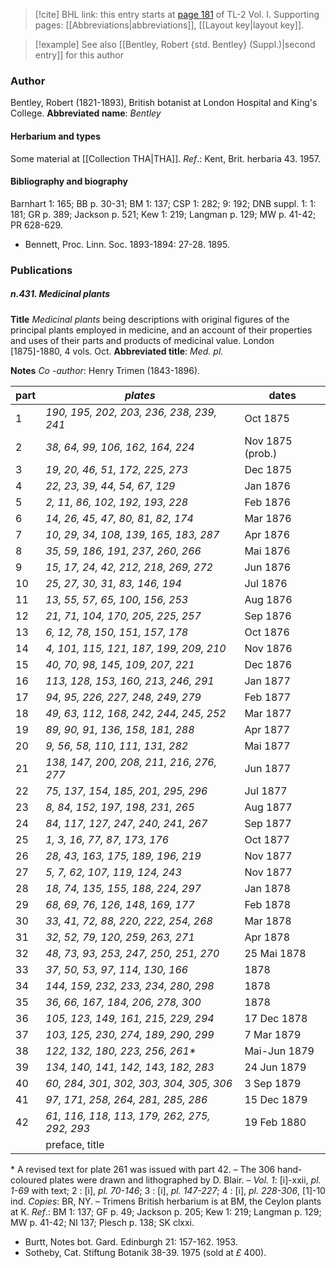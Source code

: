 > [!cite] BHL link: this entry starts at [page 181](https://www.biodiversitylibrary.org/page/33120312) of TL-2 Vol. I.
> Supporting pages: [[Abbreviations|abbreviations]], [[Layout key|layout key]].

> [!example] See also [[Bentley, Robert {std. Bentley} (Suppl.)|second entry]] for this author

### Author

Bentley, Robert (1821-1893), British botanist at London Hospital and King's College. 
**Abbreviated name**: *Bentley*

#### Herbarium and types

Some material at [[Collection THA|THA]].
*Ref*.: Kent, Brit. herbaria 43. 1957.

#### Bibliography and biography

Barnhart 1: 165; BB p. 30-31; BM 1: 137; CSP 1: 282; 9: 192; DNB suppl. 1: 1: 181; GR p. 389; Jackson p. 521; Kew 1: 219; Langman p. 129; MW p. 41-42; PR 628-629.
- Bennett, Proc. Linn. Soc. 1893-1894: 27-28. 1895.

### Publications

##### n.431. Medicinal plants

**Title**
*Medicinal plants* being descriptions with original figures of the principal plants employed in medicine, and an account of their properties and uses of their parts and products of medicinal value. London \[1875\]-1880, 4 vols. Oct.
**Abbreviated title**: *Med. pl.*

**Notes**
*Co* -*author*: Henry Trimen (1843-1896).

|part	|*plates*	|dates|
|---	|---	|---	|
|1	|*190, 195, 202, 203, 236, 238, 239, 241*|Oct 1875|
|2	|*38, 64, 99, 106, 162, 164, 224*|Nov 1875 (prob.)|
|3	|*19, 20, 46, 51, 172, 225, 273*|Dec 1875|
|4	|*22, 23, 39, 44, 54, 67, 129*|Jan 1876|
|5	|*2, 11, 86, 102, 192, 193, 228*|Feb 1876|
|6	|*14, 26, 45, 47, 80, 81, 82, 174*|Mar 1876|
|7	|*10, 29, 34, 108, 139, 165, 183, 287*|Apr 1876|
|8	|*35, 59, 186, 191, 237, 260, 266*|Mai 1876|
|9	|*15, 17, 24, 42, 212, 218, 269, 272*|Jun 1876|
|10	|*25, 27, 30, 31, 83, 146, 194*|Jul 1876|
|11	|*13, 55, 57, 65, 100, 156, 253*|Aug 1876|
|12	|*21, 71, 104, 170, 205, 225, 257*|Sep 1876|
|13	|*6, 12, 78, 150, 151, 157, 178*|Oct 1876|
|14	|*4, 101, 115, 121, 187, 199, 209, 210*|Nov 1876|
|15	|*40, 70, 98, 145, 109, 207, 221*|Dec 1876|
|16	|*113, 128, 153, 160, 213, 246, 291*|Jan 1877|
|17	|*94, 95, 226, 227, 248, 249, 279*|Feb 1877|
|18	|*49, 63, 112, 168, 242, 244, 245, 252*|Mar 1877|
|19	|*89, 90, 91, 136, 158, 181, 288*|Apr 1877|
|20	|*9, 56, 58, 110, 111, 131, 282*|Mai 1877|
|21	|*138, 147, 200, 208, 211, 216, 276, 277*|Jun 1877|
|22	|*75, 137, 154, 185, 201, 295, 296*|Jul 1877|
|23	|*8, 84, 152, 197, 198, 231, 265*|Aug 1877|
|24	|*84, 117, 127, 247, 240, 241, 267*|Sep 1877|
|25	|*1, 3, 16, 77, 87, 173, 176*|Oct 1877|
|26	|*28, 43, 163, 175, 189, 196, 219*|Nov 1877|
|27	|*5, 7, 62, 107, 119, 124, 243*|Nov 1877|
|28	|*18, 74, 135, 155, 188, 224, 297*|Jan 1878|
|29	|*68, 69, 76, 126, 148, 169, 177*|Feb 1878|
|30	|*33, 41, 72, 88, 220, 222, 254, 268*|Mar 1878|
|31	|*32, 52, 79, 120, 259, 263, 271*|Apr 1878|
|32	|*48, 73, 93, 253, 247, 250, 251, 270*|25 Mai 1878|
|33	|*37, 50, 53, 97, 114, 130, 166*|1878|
|34	|*144, 159, 232, 233, 234, 280, 298*|1878|
|35	|*36, 66, 167, 184, 206, 278, 300*|1878|
|36	|*105, 123, 149, 161, 215, 229, 294*|17 Dec 1878|
|37	|*103, 125, 230, 274, 189, 290, 299*|7 Mar 1879|
|38	|*122, 132, 180, 223, 256, 261\**|Mai-Jun 1879|
|39	|*134, 140, 141, 142, 143, 182, 283*|24 Jun 1879|
|40	|*60, 284, 301, 302, 303, 304, 305, 306*|3 Sep 1879|
|41	|*97, 171, 258, 264, 281, 285, 286*|15 Dec 1879|
|42	|*61, 116, 118, 113, 179, 262, 275, 292, 293*|19 Feb 1880|
|	|preface, title|

\* A revised text for plate 261 was issued with part 42. – The 306 hand-coloured plates were drawn and lithographed by D. Blair. – *Vol. 1*: \[i\]-xxii, *pl. 1-69* with text; 2 : \[i\], *pl. 70-146*; 3 : \[i\], *pl. 147-227*; 4 : \[i\], *pl. 228-306*, \[1\]-10 ind. *Copies*: BR, NY. – Trimens British herbarium is at BM, the Ceylon plants at K.
*Ref*.: BM 1: 137; GF p. 49; Jackson p. 205; Kew 1: 219; Langman p. 129; MW p. 41-42; NI 137; Plesch p. 138; SK clxxi.
- Burtt, Notes bot. Gard. Edinburgh 21: 157-162. 1953.
- Sotheby, Cat. Stiftung Botanik 38-39. 1975 (sold at *£* 400).

